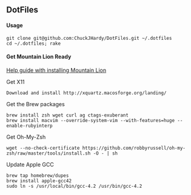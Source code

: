 ## DotFiles
    
#### Usage

    git clone git@github.com:ChuckJHardy/DotFiles.git ~/.dotfiles
    cd ~/.dotfiles; rake

#### Get Mountain Lion Ready

[Help guide with installing Mountain Lion](http://robots.thoughtbot.com/post/27985816073/the-hitchhikers-guide-to-riding-a-mountain-lion)

Get X11

    Download and install http://xquartz.macosforge.org/landing/
    
Get the Brew packages

    brew install zsh wget curl ag ctags-exuberant
    brew install macvim --override-system-vim --with-features=huge --enable-rubyinterp
    
Get Oh-My-Zsh

    wget --no-check-certificate https://github.com/robbyrussell/oh-my-zsh/raw/master/tools/install.sh -O - | sh
    
Update Apple GCC

    brew tap homebrew/dupes
    brew install apple-gcc42
    sudo ln -s /usr/local/bin/gcc-4.2 /usr/bin/gcc-4.2
